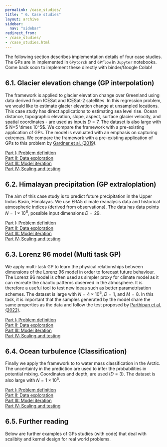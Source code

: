 ```yaml
---
permalink: /case_studies/
title: " 6. Case studies"
layout: archive
sidebar:
  nav: "sidebar"
redirect_from:
- /case_studies/
- /case_studies.html
---
```


The following section describes implementation details of four case studies. The GPs are in implemented in `GPytorch` and `GPflow` in `Jupyter` notebooks. Come back soon to implement these directly with binder/Google Colab!

## 6.1. Glacier elevation change (GP interpolation)

The framework is applied to glacier elevation change over Greenland using data derived from ICESat and ICESat-2 satellites. In this regression problem, we would like to estimate glacier elevation change at unsampled locations. This case study has direct applications to estimating sea level rise. Ocean distance, topographic elevation, slope, aspect, surface glacier velocity, and spatial coordinates - are used as inputs $D=7$. The dataset is also large with $ N=5 \times 10^5$. We compare the framework with a pre-existing application of GPs. The model is evaluated with an emphasis on capturing extremes. We compare the framework with a pre-existing application of GPs to this problem by [Gardner et al. (2019)](<https://ui.adsabs.harvard.edu/abs/2019AGUFM.C41A..08G>).

[Part I: Problem definition](6_case_studies/glaciers_gpframe_s1s4.html) \
[Part II: Data exploration]() \
[Part III: Model iteration]() \
[Part IV: Scaling and testing]()

## 6.2. Himalayan precipitation (GP extraloplation)

The aim of this case study is to predict future precipitation in the Upper Indus Basin, Himalayas. We use ERA5 climate reanalysis data and historical atmospheric indices (derived from observations). The data has data points $N=1\times 10^6$, possible input dimensions $D=29$.

[Part I: Problem definition]() \
[Part II: Data exploration]() \
[Part III: Model iteration]() \
[Part IV: Scaling and testing]()

## 6.3. Lorenz 96 model (Multi task GP)

We apply multi-task GP to learn the physical relationships between dimensions of the Lorenz 96 model in order to forecast future behaviour. The Lorenz 96 model is often used as simpler proxy for climate model as it can recreate the chaotic patterns observed in the atmosphere. It is therefore a useful tool to test new ideas such as better parametrisation schemes.
The dataset is large with  $N=4 \times 10^5$, $D=1$, and $M=8$. In this task, it is important that the samples generated by the model share the same properties as the data and follow the test proposed by [Parthipan et al. (2022)](https://arxiv.org/abs/2203.14814).

[Part I: Problem definition]() \
[Part II: Data exploration]() \
[Part III: Model iteration]() \
[Part IV: Scaling and testing]()

## 6.4. Ocean turbulence (Classification)

Finally we apply the framework to to water mass classification in the Arctic. The uncertainty in the prediction are used to infer the probabilities in potential mixing. Coordinates and depth, are used ($D=3$). The dataset is also large with $N=1 \times 10^5$.

[Part I: Problem definition]() \
[Part II: Data exploration]() \
[Part III: Model iteration]() \
[Part IV: Scaling and testing]()

## 6.5. Further reading

Below are further examples of GPs studies (with code) that deal with scalibity and kernel design for real world problems.

